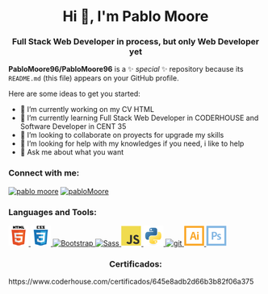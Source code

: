<h1 align="center">Hi 👋, I'm Pablo Moore</h1>
<h3 align="center">Full Stack Web Developer in process, but only Web Developer yet</h3>


**PabloMoore96/PabloMoore96** is a ✨ _special_ ✨ repository because its `README.md` (this file) appears on your GitHub profile.

Here are some ideas to get you started:

- 🔭 I’m currently working on my CV HTML
- 🌱 I’m currently learning Full Stack Web Developer in CODERHOUSE and Software Developer in CENT 35
- 👯 I’m looking to collaborate on proyects for upgrade my skills
- 🤔 I’m looking for help with my knowledges if you need, i like to help
- 💬 Ask me about what you want


<h3 align="left">Connect with me:</h3>
<p align="left">
<a href="https://www.linkedin.com/in/pablomoore96/" target="blank"><img align="center" src="https://raw.githubusercontent.com/rahuldkjain/github-profile-readme-generator/master/src/images/icons/Social/linked-in-alt.svg" alt="pablo moore" height="30" width="40" /></a>
<a href="https://instagram.com/dulyon96" target="blank"><img align="center" src="https://raw.githubusercontent.com/rahuldkjain/github-profile-readme-generator/master/src/images/icons/Social/instagram.svg" alt="pabloMoore" height="30" width="40" /></a>
</p>

<h3 align="left">Languages and Tools:</h3>
<p align="left"> 

<a href="https://www.w3.org/html/" target="_blank"> 
<img src="https://raw.githubusercontent.com/devicons/devicon/master/icons/html5/html5-original-wordmark.svg" alt="html5" width="40" height="40"/> 
</a> 

<a href="https://www.w3schools.com/css/" target="_blank"> 
<img src="https://raw.githubusercontent.com/devicons/devicon/master/icons/css3/css3-original-wordmark.svg" alt="css3" width="40" height="40"/> 
</a> 

<a href="https://getbootstrap.com/" target="_blank"> 
<img src="https://www.vectorlogo.zone/logos/getbootstrap/getbootstrap-icon.svg" alt="Bootstrap" width="40" height="40"/> 
</a>


<a href="https://sass-lang.com" target="_blank"> 
<img src="https://www.vectorlogo.zone/logos/sass-lang/sass-lang-icon.svg" alt="Sass" width="40" height="40"/> 
</a> 

<a href="https://developer.mozilla.org/en-US/docs/Web/JavaScript" target="_blank"> 
<img src="https://raw.githubusercontent.com/devicons/devicon/master/icons/javascript/javascript-original.svg" alt="javascript" width="40" height="40"/> 
</a> 

<a href="https://www.python.org/" target="_blank"> 
<img src="https://raw.githubusercontent.com/devicons/devicon/master/icons/python/python-original.svg" alt="python" width="40" height="40"/> 
</a> 

<a href="https://git-scm.com/" target="_blank"> 
<img src="https://www.vectorlogo.zone/logos/git-scm/git-scm-icon.svg" alt="git" width="40" height="40"/> 
</a>
<!-- <a href="https://www.mysql.com/" target="_blank"> 
<img src="https://raw.githubusercontent.com/devicons/devicon/master/icons/mysql/mysql-original-wordmark.svg" alt="mysql" width="40" height="40"/> 
</a> 
<a href="https://nodejs.org" target="_blank"> 
<img src="https://raw.githubusercontent.com/devicons/devicon/master/icons/nodejs/nodejs-original-wordmark.svg" alt="nodejs" width="40" height="40"/> 
</a>  -->
<a href="https://www.adobe.com/products/illustrator.html" target="_blank"> 
<img src="https://raw.githubusercontent.com/devicons/devicon/master/icons/illustrator/illustrator-line.svg" alt="illustrator" width="40" height="40"/> 
</a>
<a href="https://www.photoshop.com/en" target="_blank"> 
<img src="https://raw.githubusercontent.com/devicons/devicon/master/icons/photoshop/photoshop-line.svg" alt="photoshop" width="40" height="40"/> 
</a> 
<!-- <a href="https://reactjs.org/" target="_blank"> 
<img src="https://raw.githubusercontent.com/devicons/devicon/master/icons/react/react-original-wordmark.svg" alt="react" width="40" height="40"/> 
</a>  -->
<!-- <a href="https://unity.com/" target="_blank"> 
<img src="https://www.vectorlogo.zone/logos/unity3d/unity3d-icon.svg" alt="unity" width="40" height="40"/> 
</a>  -->
</p>


<h3 align="center">Certificados:</h3>
<p align="left">https://www.coderhouse.com/certificados/645e8adb2d66b3b82f06a375</p>